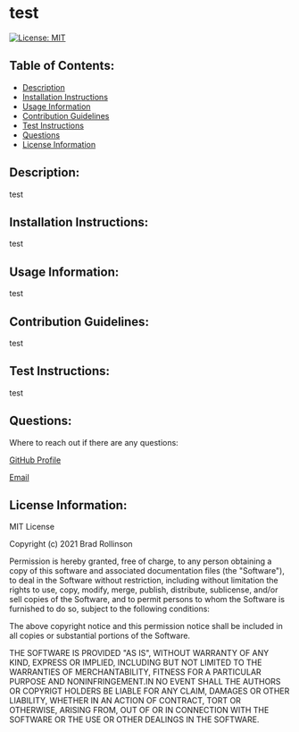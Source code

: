 # test

[![License: MIT](https://img.shields.io/badge/License-MIT-yellow.svg)](https://opensource.org/licenses/MIT)

## Table of Contents:

- [Description](#description)
- [Installation Instructions](#installation)
- [Usage Information](#usage)
- [Contribution Guidelines](#contribution)
- [Test Instructions](#test)
- [Questions](#questions)
- [License Information](#license)

## Description:

test

## Installation Instructions:

test

## Usage Information:

test

## Contribution Guidelines:

test

## Test Instructions:

test

## Questions:

Where to reach out if there are any questions:

[GitHub Profile](https://github.com/likearollinson)

[Email](mailto:brad.w.rollinson@gmail.com)

## License Information:

MIT License

Copyright (c) 2021 Brad Rollinson

Permission is hereby granted, free of charge, to any person obtaining a copy of this software and associated documentation files (the "Software"), to deal in the Software without restriction, including without limitation the rights to use, copy, modify, merge, publish, distribute, sublicense, and/or sell copies of the Software, and to permit persons to whom the Software is furnished to do so, subject to the following conditions:

The above copyright notice and this permission notice shall be included in all copies or substantial portions of the Software.

THE SOFTWARE IS PROVIDED "AS IS", WITHOUT WARRANTY OF ANY KIND, EXPRESS OR IMPLIED, INCLUDING BUT NOT LIMITED TO THE WARRANTIES OF MERCHANTABILITY, FITNESS FOR A PARTICULAR PURPOSE AND NONINFRINGEMENT.IN NO EVENT SHALL THE AUTHORS OR COPYRIGT HOLDERS BE LIABLE FOR ANY CLAIM, DAMAGES OR OTHER LIABILITY, WHETHER IN AN ACTION OF CONTRACT, TORT OR OTHERWISE, ARISING FROM, OUT OF OR IN CONNECTION WITH THE SOFTWARE OR THE USE OR OTHER DEALINGS IN THE SOFTWARE.
